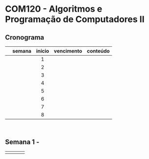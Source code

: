 # COM120 - Algoritmos e Programação de Computadores II

## Cronograma

|  | semana | início | vencimento | conteúdo |
|:---:|:---:|:---:|:---:|:---|
|  |  | 1 |  |  | Gerenciamento de Memória, Arquivo e Depuração de Programas |
|  |  | 2 |  |  | Programação Orientada a Objetos e Modularização |
|  |  | 3 |  |  | Recursão |
|  |  | 4 |  |  | Pilhas, Filas e Árvores |
|  |  | 5 |  |  | Ordenação e Busca |
|  |  | 6 |  |  | Processamento de Elementos da Web |
|  |  | 7 |  |  | GUIs |
|  |  | 8 |  |  | GIT, Testes Automatizados e Revisão |

<br>


## Semana 1 - 

|  |  |  |  |
|:---:|:---:|:---|:---|
|  |  |  |  |